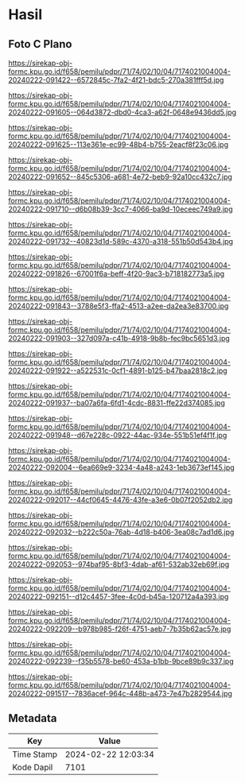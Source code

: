 # Hasil

## Foto C Plano

https://sirekap-obj-formc.kpu.go.id/f658/pemilu/pdpr/71/74/02/10/04/7174021004004-20240222-091422--6572845c-7fa2-4f21-bdc5-270a381fff5d.jpg

https://sirekap-obj-formc.kpu.go.id/f658/pemilu/pdpr/71/74/02/10/04/7174021004004-20240222-091605--064d3872-dbd0-4ca3-a62f-0648e9436dd5.jpg

https://sirekap-obj-formc.kpu.go.id/f658/pemilu/pdpr/71/74/02/10/04/7174021004004-20240222-091625--113e361e-ec99-48b4-b755-2eacf8f23c06.jpg

https://sirekap-obj-formc.kpu.go.id/f658/pemilu/pdpr/71/74/02/10/04/7174021004004-20240222-091652--845c5306-a681-4e72-beb9-92a10cc432c7.jpg

https://sirekap-obj-formc.kpu.go.id/f658/pemilu/pdpr/71/74/02/10/04/7174021004004-20240222-091710--d6b08b39-3cc7-4066-ba9d-10eceec749a9.jpg

https://sirekap-obj-formc.kpu.go.id/f658/pemilu/pdpr/71/74/02/10/04/7174021004004-20240222-091732--40823d1d-589c-4370-a318-551b50d543b4.jpg

https://sirekap-obj-formc.kpu.go.id/f658/pemilu/pdpr/71/74/02/10/04/7174021004004-20240222-091826--67001f6a-beff-4f20-9ac3-b718182773a5.jpg

https://sirekap-obj-formc.kpu.go.id/f658/pemilu/pdpr/71/74/02/10/04/7174021004004-20240222-091843--3788e5f3-ffa2-4513-a2ee-da2ea3e83700.jpg

https://sirekap-obj-formc.kpu.go.id/f658/pemilu/pdpr/71/74/02/10/04/7174021004004-20240222-091903--327d097a-c41b-4918-9b8b-fec9bc5651d3.jpg

https://sirekap-obj-formc.kpu.go.id/f658/pemilu/pdpr/71/74/02/10/04/7174021004004-20240222-091922--a522531c-0cf1-4891-b125-b47baa2818c2.jpg

https://sirekap-obj-formc.kpu.go.id/f658/pemilu/pdpr/71/74/02/10/04/7174021004004-20240222-091937--ba07a6fa-6fd1-4cdc-8831-ffe22d374085.jpg

https://sirekap-obj-formc.kpu.go.id/f658/pemilu/pdpr/71/74/02/10/04/7174021004004-20240222-091948--d67e228c-0922-44ac-934e-551b51ef4f1f.jpg

https://sirekap-obj-formc.kpu.go.id/f658/pemilu/pdpr/71/74/02/10/04/7174021004004-20240222-092004--6ea669e9-3234-4a48-a243-1eb3673ef145.jpg

https://sirekap-obj-formc.kpu.go.id/f658/pemilu/pdpr/71/74/02/10/04/7174021004004-20240222-092017--44cf0645-4476-43fe-a3e6-0b07f2052db2.jpg

https://sirekap-obj-formc.kpu.go.id/f658/pemilu/pdpr/71/74/02/10/04/7174021004004-20240222-092032--b222c50a-76ab-4d18-b406-3ea08c7ad1d6.jpg

https://sirekap-obj-formc.kpu.go.id/f658/pemilu/pdpr/71/74/02/10/04/7174021004004-20240222-092053--974baf95-8bf3-4dab-af61-532ab32eb69f.jpg

https://sirekap-obj-formc.kpu.go.id/f658/pemilu/pdpr/71/74/02/10/04/7174021004004-20240222-092151--d12c4457-3fee-4c0d-b45a-120712a4a393.jpg

https://sirekap-obj-formc.kpu.go.id/f658/pemilu/pdpr/71/74/02/10/04/7174021004004-20240222-092209--b978b985-f26f-4751-aeb7-7b35b62ac57e.jpg

https://sirekap-obj-formc.kpu.go.id/f658/pemilu/pdpr/71/74/02/10/04/7174021004004-20240222-092239--f35b5578-be60-453a-b1bb-9bce89b9c337.jpg

https://sirekap-obj-formc.kpu.go.id/f658/pemilu/pdpr/71/74/02/10/04/7174021004004-20240222-091517--7836acef-964c-448b-a473-7e47b2829544.jpg


## Metadata

| Key        | Value               |
| ---------- | ------------------- |
| Time Stamp | 2024-02-22 12:03:34 |
| Kode Dapil | 7101                |




